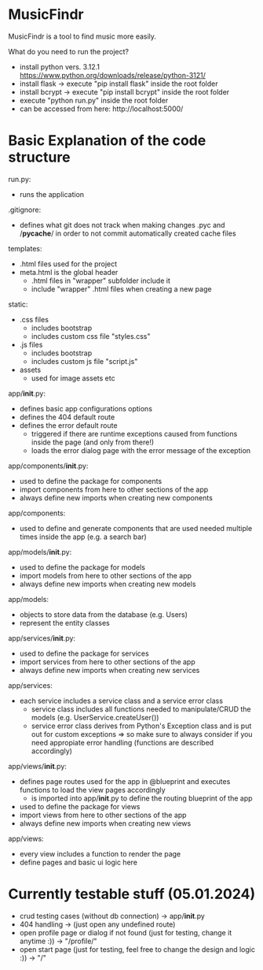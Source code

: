 # MusicFindr
MusicFindr is a tool to find music more easily.

What do you need to run the project?
- install python vers. 3.12.1 https://www.python.org/downloads/release/python-3121/
- install flask -> execute "pip install flask" inside the root folder
- install bcrypt -> execute "pip install bcrypt" inside the root folder
- execute "python run.py" inside the root folder
- can be accessed from here: http://localhost:5000/


# Basic Explanation of the code structure

run.py:
- runs the application

.gitignore:
- defines what git does not track when making changes
    .pyc and /__pycache__/ in order to not commit automatically created cache files

templates:
- .html files used for the project
- meta.html is the global header
    - .html files in "wrapper" subfolder include it
    - include "wrapper" .html files when creating a new page

static:
- .css files
    - includes bootstrap
    - includes custom css file "styles.css"
- .js files
    - includes bootstrap
    - includes custom js file "script.js"
- assets
    - used for image assets etc

app/__init__.py:
- defines basic app configurations options
- defines the 404 default route
- defines the error default route
    - triggered if there are runtime exceptions caused from functions inside the page (and only from there!)
    - loads the error dialog page with the error message of the exception

app/components/__init__.py:
- used to define the package for components
- import components from here to other sections of the app
- always define new imports when creating new components

app/components:
- used to define and generate components that are used needed multiple times inside the app (e.g. a search bar)

app/models/__init__.py:
- used to define the package for models
- import models from here to other sections of the app
- always define new imports when creating new models

app/models:
- objects to store data from the database (e.g. Users)
- represent the entity classes

app/services/__init__.py:
- used to define the package for services
- import services from here to other sections of the app
- always define new imports when creating new services

app/services:
- each service includes a service class and a service error class
    - service class includes all functions needed to manipulate/CRUD the models (e.g. UserService.createUser())
    - service error class derives from Python's Exception class and is put out for custom exceptions
        => so make sure to always consider if you need appropiate error handling (functions are described accordingly)

app/views/__init__.py:
- defines page routes used for the app in @blueprint and executes functions to load the view pages accordingly
    - is imported into app/__init__.py to define the routing blueprint of the app
- used to define the package for views
- import views from here to other sections of the app
- always define new imports when creating new views

app/views:
- every view includes a function to render the page
- define pages and basic ui logic here


# Currently testable stuff (05.01.2024)

- crud testing cases (without db connection) -> app/__init__.py
- 404 handling -> (just open any undefined route)
- open profile page or dialog if not found (just for testing, change it anytime :)) -> "/profile/<uid>"
- open start page (just for testing, feel free to change the design and logic :)) -> "/"
